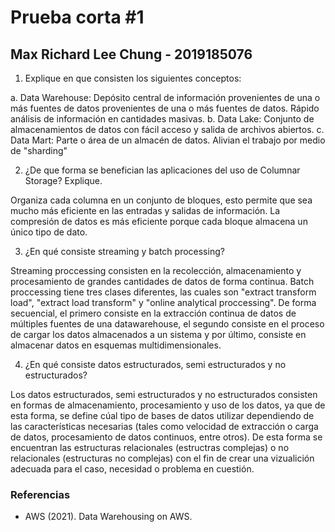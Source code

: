 # Prueba corta #1
## Max Richard Lee Chung - 2019185076
1. Explique en que consisten los siguientes conceptos:

a. Data Warehouse: Depósito central de información provenientes de una o más fuentes de datos provenientes de una o más fuentes de datos. Rápido análisis de información en cantidades masivas.
b. Data Lake: Conjunto de almacenamientos de datos con fácil acceso y salida de archivos abiertos.
c. Data Mart: Parte o área de un almacén de datos. Alivian el trabajo por medio de "sharding"

2. ¿De que forma se benefician las aplicaciones del uso de Columnar Storage? Explique.

Organiza cada columna en un conjunto de bloques, esto permite que sea mucho más eficiente en las entradas y salidas de información. La compresión de datos es más eficiente porque cada bloque almacena un único tipo de dato.

3. ¿En qué consiste streaming y batch processing?

Streaming proccessing consisten en la recolección, almacenamiento y procesamiento de grandes cantidades de datos de forma continua. Batch proccessing tiene tres clases diferentes, las cuales son "extract transform load", "extract load transform" y "online analytical proccessing". De forma secuencial, el primero consiste en la extracción continua de datos de múltiples fuentes de una datawarehouse, el segundo consiste en el proceso de cargar los datos almacenados a un sistema y por último, consiste en almacenar datos en esquemas multidimensionales. 

4. ¿En qué consiste datos estructurados, semi estructurados y no estructurados?

Los datos estructurados, semi estructurados y no estructurados consisten en formas de almacenamiento, procesamiento y uso de los datos, ya que de esta forma, se define cúal tipo de bases de datos utilizar dependiendo de las características necesarias (tales como velocidad de extracción o carga de datos, procesamiento de datos continuos, entre otros). De esta forma se encuentran las estructuras relacionales (estructras complejas) o no relacionales (estructuras no complejas) con el fin de crear una vizualición adecuada para el caso, necesidad o problema en cuestión. 

### Referencias
* AWS (2021). Data Warehousing on AWS. 